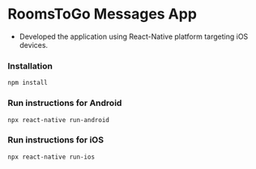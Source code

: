 # RoomsToGo Messages App

- Developed the application using React-Native platform targeting iOS devices.

### Installation

```
npm install
```

### Run instructions for Android

```
npx react-native run-android
```

### Run instructions for iOS

```
npx react-native run-ios
```
